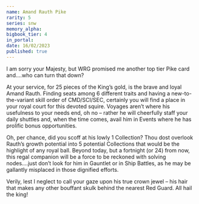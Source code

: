 ```yaml
---
name: Amand Rauth Pike
rarity: 5
series: snw
memory_alpha:
bigbook_tier: 4
in_portal:
date: 16/02/2023
published: true
---
```


I am sorry your Majesty, but WRG promised me another top tier Pike card and....who can turn that down?

At your service, for 25 pieces of the King’s gold, is the brave and loyal Amand Rauth.  Finding seats among 6 different traits and having a new-to-the-variant skill order of CMD/SCI/SEC, certainly you will find a place in your royal court for this devoted squire.  Voyages aren’t where his usefulness to your needs end, oh no – rather he will cheerfully staff your daily shuttles and, when the time comes, avail him in Events where he has prolific bonus opportunities.

Oh, per chance, did you scoff at his lowly 1 Collection? Thou dost overlook Rauth’s growth potential into 5 potential Collections that would be the highlight of any royal ball.  Beyond today, but a fortnight (or 24) from now, this regal companion will be a force to be reckoned with solving nodes....just don’t look for him in Gauntlet or in Ship Battles, as he may be gallantly misplaced in those dignified efforts.

Verily, lest I neglect to call your gaze upon his true crown jewel – his hair that makes any other bouffant skulk behind the nearest Red Guard.
All hail the king!
